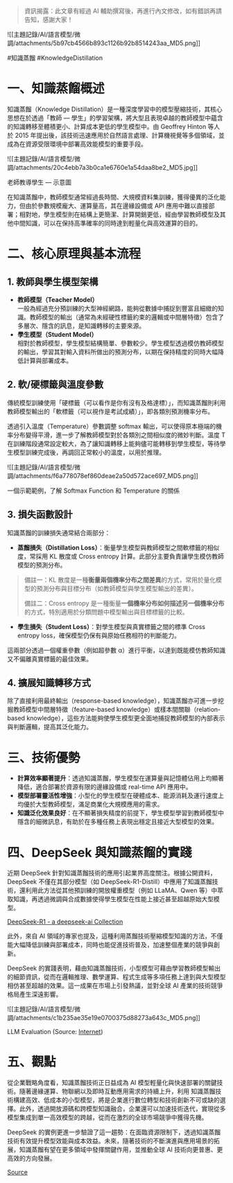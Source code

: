 > 資訊揭露：此文章有經過 AI 輔助撰寫後，再進行內文修改，如有錯誤再請告知，感謝大家！

![[主題記錄/AI/語言模型/微調/attachments/5b97cb4566b893c1126b92b8514243aa_MD5.png]]

#知識蒸餾 #KnowledgeDistillation

# 一、知識蒸餾概述

知識蒸餾（Knowledge Distillation）是一種深度學習中的模型壓縮技術，其核心思想在於透過「教師 — 學生」的學習架構，將大型且表現卓越的教師模型中蘊含的知識轉移至體積更小、計算成本更低的學生模型中。由 Geoffrey Hinton 等人於 2015 年提出後，該技術迅速應用於自然語言處理、計算機視覺等多個領域，並成為在資源受限環境中部署高效能模型的重要手段。

![[主題記錄/AI/語言模型/微調/attachments/20c4ebb7a3b0ca1e6760e1a54daa8be2_MD5.jpg]]

老師教導學生 — 示意圖

在知識蒸餾中，教師模型通常經過長時間、大規模資料集訓練，獲得優異的泛化能力，但由於參數規模龐大、運算量高，其在邊緣設備或 API 應用中難以直接部署；相對地，學生模型則在結構上更簡潔、計算開銷更低，經由學習教師模型及其他中間知識，可以在保持高準確率的同時達到輕量化與高效運算的目的。

# 二、核心原理與基本流程

## 1. 教師與學生模型架構

- **教師模型（Teacher Model）**  
    一般為經過充分預訓練的大型神經網路，能夠從數據中捕捉到豐富且細緻的知識。教師模型的輸出（通常為未經硬性標籤約束的邏輯或中間層特徵）包含了多層次、隱含的訊息，是知識轉移的主要來源。
- **學生模型（Student Model）**  
    相對於教師模型，學生模型結構簡單、參數較少。學生模型透過模仿教師模型的輸出，學習其對輸入資料所做出的預測分布，以期在保持精度的同時大幅降低計算與部署成本。

## 2. 軟/硬標籤與溫度參數

傳統模型訓練使用「硬標籤（可以看作是你有沒有及格達標）」，而知識蒸餾則利用教師模型輸出的「軟標籤（可以視作是考試成績）」，即各類別預測機率分布。

透過引入溫度（Temperature）參數調整 softmax 輸出，可以使得原本極端的機率分布變得平滑，進一步了解教師模型對於各類別之間相似度的微妙判斷。溫度 T 在訓練階段通常設定較大，為了讓知識轉移上能夠儘可能轉移到學生模型，等待學生模型訓練完成後，再調回正常較小的溫度，以用於推理。

![[主題記錄/AI/語言模型/微調/attachments/f6a778078ef860deae2a50d572ace697_MD5.png]]

一個示範範例，了解 Softmax Function 和 Temperature 的關係

## 3. 損失函數設計

知識蒸餾的訓練損失通常結合兩部分：

- **蒸餾損失（Distillation Loss）**：衡量學生模型與教師模型之間軟標籤的相似度，常採用 KL 散度或 Cross entropy 計算。此部分主要負責讓學生模仿教師模型的預測分布。

> 備註一：KL 散度是一種**衡量兩個機率分布之間差異**的方式，常用於量化模型的預測分布與目標分布（如教師模型與學生模型輸出的差異）。
> 
> 備註二：Cross entropy 是一種衡量**一個機率分布如何描述另一個機率分布**的方式，特別適用於分類問題中模型輸出與目標標籤的比較。

- **學生損失（Student Loss）**：對學生模型與真實標籤之間的標準 Cross entropy loss，確保模型仍保有與原始任務相符的判斷能力。

這兩部分透過一個權重參數（例如超參數 α）進行平衡，以達到既能模仿教師知識又不偏離真實標籤的最佳效果。

## 4. 擴展知識轉移方式

除了直接利用最終輸出（response-based knowledge），知識蒸餾亦可進一步挖掘教師模型中間層特徵（feature-based knowledge）或樣本間關聯（relation-based knowledge），這些方法能夠使學生模型更全面地捕捉教師模型的內部表示與判斷邏輯，提高其泛化能力。

# 三、技術優勢

- **計算效率顯著提升**：透過知識蒸餾，學生模型在運算量與記憶體佔用上均顯著降低，適合部署於資源有限的邊緣設備或 real-time API 應用中。
- **模型部署靈活性增強**：小型化的學生模型在硬體成本、能源消耗及運行速度上均優於大型教師模型，滿足商業化大規模應用的需求。
- **知識泛化效果良好**：在不顯著損失精度的前提下，學生模型學習到教師模型中隱含的細微訊息，有助於在多種任務上表現出穩定且接近大型模型的效果。

# 四、DeepSeek 與知識蒸餾的實踐

近期 DeepSeek 針對知識蒸餾技術的應用引起業界高度關注。根據公開資料，DeepSeek 不僅在其部分模型（如 DeepSeek-R1-Distill）中應用了知識蒸餾技術，還利用此方法從其他預訓練的開放權重模型（例如 LLaMA、Qwen 等）中萃取知識，再透過微調與合成數據使得學生模型在性能上接近甚至超越原始大型模型。

[DeepSeek-R1 - a deepseek-ai Collection](https://huggingface.co/collections/deepseek-ai/deepseek-r1-678e1e131c0169c0bc89728d?source=post_page-----cea0e5d6d842--------------------------------)

此外，來自 AI 領域的專家也提及，這種利用蒸餾技術壓縮模型知識的方法，不僅能大幅降低訓練與部署成本，同時也能促進技術普及，加速整個產業的競爭與創新。

DeepSeek 的實踐表明，藉由知識蒸餾技術，小型模型可藉由學習教師模型輸出的細節資訊，從而在邏輯推理、數學運算、程式生成等多項任務上達到與大型模型相仿甚至超越的效果。這一成果在市場上引發熱議，並對全球 AI 產業的技術競爭格局產生深遠影響。

![[主題記錄/AI/語言模型/微調/attachments/c1b235ae35e19e0700375d88273a643c_MD5.png]]

LLM Evaluation (Source: [Internet](https://arxiv.org/html/2501.12948v1))

# 五、觀點

從企業戰略角度看，知識蒸餾技術正日益成為 AI 模型輕量化與快速部署的關鍵技術。隨著邊緣運算、物聯網以及即時互動應用需求的持續上升，利用 知識蒸餾技術構建高效、低成本的小型模型，將是企業進行數位轉型和技術創新不可或缺的選擇。此外，透過開放源碼和跨模型知識融合，企業還可以加速技術迭代，實現從多模型集成到單一高效模型的跨越，從而在激烈的全球市場競爭中獲得先機。

DeepSeek 的實例更進一步驗證了這一趨勢：在面臨資源限制下，透過知識蒸餾技術有效提升模型效能與成本效益。未來，隨著技術的不斷演進與應用場景的拓展，知識蒸餾有望在更多領域中發揮關鍵作用，並推動全球 AI 技術向更普惠、更高效的方向發展。

[Source](https://medium.com/@simon3458/intro-knowledge-distillation-cea0e5d6d842)
